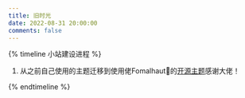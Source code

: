 ```yaml
---
title: 旧时光
date: 2022-08-31 20:00:00
comments: false
---
```


{% timeline 小站建设进程 %}

<!-- timeline 2023-7-10-->

1. 从之前自己使用的主题迁移到使用佬Fomalhaut🥝的[开源主题](https://github.com/fomalhaut1998/hexo-theme-Fomalhaut)感谢大佬！

<!-- endtimeline -->


{% endtimeline %}
